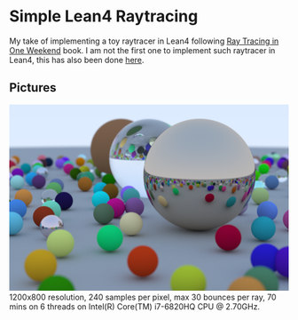 # Simple Lean4 Raytracing

My take of implementing a toy raytracer in Lean4 following [Ray Tracing in One Weekend](https://raytracing.github.io/books/RayTracingInOneWeekend.html) book. I am not the first one to implement such raytracer in Lean4, this has also been done [here](https://github.com/kmill/lean4-raytracer).

## Pictures


![](./imgs/tutorial-depth-30-samples-240.png)
1200x800 resolution, 240 samples per pixel, max 30 bounces per ray, 70 mins on 6 threads on Intel(R) Core(TM) i7-6820HQ CPU @ 2.70GHz.